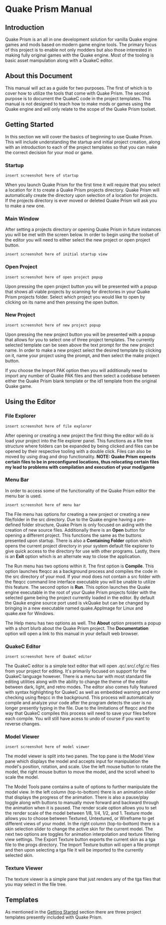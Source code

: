 # Quake Prism Manual

## Introduction

Quake Prism is an all in one development solution for vanilla Quake engine games and mods based on modern game engine tools. The primary focus of this project is to enable not only modders but also those interested in making fully original games with the Quake engine. Most of the tooling is basic asset manipulation along with a QuakeC editor. 

## About this Document

This manual will act as a guide for two purposes. The first of which is to cover how to utilize the tools that come with Quake Prism. The second purpose is to document the QuakeC code in the project templates. This manual is not designed to teach how to make mods or games using the Quake engine and will only relate to the scope of the Quake Prism toolset.

## Getting Started

In this section we will cover the basics of beginning to use Quake Prism. This will include understanding the startup and initial project creation, along with an introduction to each of the project templates so that you can make the correct decision for your mod or game.

### Startup

```
insert screenshot here of startup
```

When you launch Quake Prism for the first time it will require that you select a location for it to create a Quake Prism projects directory. Quake Prism will automatically create the directory upon selection of a location for projects. If the projects directory is ever moved or deleted Quake Prism will ask you to make a new one.

### Main Window

After setting a projects directory or opening Quake Prism in future instances you will be met with the screen below. 
In order to begin using the toolset of the editor you will need to either select the new project or open project button.

```
insert screenshot here of initial startup view
```

### Open Project

```
insert screenshot here of open project popup
```

Upon pressing the open project button you will be presented with a popup that shows all viable projects by scanning for directories in your Quake Prism projects folder. Select which project you would like to open by clicking on its name and then pressing the open button. 

### New Project

```
insert screenshot here of new project popup
```

Upon pressing the new project button you will be presented with a popup that allows for you to select one of three project templates. The currently selected template can be seen above the text prompt for the new project name. In order to make a new project select the desired template by clicking on it, name your project using the prompt, and then select the make project button.

If you choose the Import PAK option then you will additionally need to import any number of Quake PAK files and then select a codebase between either the Quake Prism blank template or the id1 template from the original Quake game.

## Using the Editor

### File Explorer

```
insert screenshot here of file explorer
```

After opening or creating a new project the first thing the editor will do is load your project into the file explorer panel. This functions as a file tree structure where folders can be expanded by being clicked and files can be opened by their respective tooling with a double click. Files can also be moved by using drag and drop functionality. **NOTE: Quake Prism expects certain files to be in preconfigured locations, thus relocating certain files my lead to problems with compilation and execution of your mod/game**

### Menu Bar

In order to access some of the functionality of the Quake Prism editor the menu bar is used.

```
insert screenshot here of menu bar
```

The File menu has options for creating a new project or creating a new file/folder in the src directory. Due to the Quake engine having a pre-defined folder structure, Quake Prism is only focused on aiding with the creation of new source files. Additionally there is an **Open** button for opening a different project. This functions the same as the buttons presented upon startup. There is also a **Containing Folder** option which opens the current project directory in your system default file explorer to give quick access to the directory for use with other programs. Lastly, there is an **Exit** option which is an alternate way to close the application.

The Run menu has two options within it. The first option is **Compile**. This option launches fteqcc as a background process and compiles the code in the src directory of your mod. If your mod does not contain a src folder with the fteqcc command line interface executable you will be unable to utilize this feature. The second option is **Run**. This option launches the Quake engine executable in the root of your Quake Prism projects folder with the selected game being the project currently loaded in the editor. By default the Qauke engine source port used is vkQuake but can be changed by bringing in a new executable named quake.AppImage for Linux and quake.exe for Windows.

The Help menu has two options as well. The **About** option presents a popup with a short blurb about the Quake Prism project. The **Documentation** option will open a link to this manual in your default web browser.

### QuakeC Editor

```
insert screenshot here of QuakeC editor
```

The QuakeC editor is a simple text editor that will open .qc/.src/.cfg/.rc files from your project for editing. It's primarily focused on support for the QuakeC language however. There is a menu bar with most standard file editing utilities along with the ability to change the theme of the editor between dark, light, and retro modes. The editor also comes fully featured with syntax highlighting for QuakeC as well as embedded warning and error checking using fteqcc in the background. This process will automatically compile and analyze your code after the program detects the user is no longer presently typing in the file. Due to the limitations of fteqcc and the way that QuakeC compiles this process will need to save your files before each compile. You will still have acess to undo of course if you want to reverse changes.

### Model Viewer

```
insert screenshot here of model viewer
```

The model viewer is split into two panes. The top pane is the Model View pane which displays the model and accepts input for manipulation the model's position, rotation, and scale. Use the left mouse button to rotate the model, the right mouse button to move the model, and the scroll wheel to scale the model.

The Model Tools pane contains a suite of options to further manipulate the model view. In the left column (top-to-bottom) there is an animation slider that displays the progress of the animation. There is also a pause/play toggle along with buttons to manually move forward and backward through the animation when it is paused. The render scale option allows you to set the render scale of the model between 1/8, 1/4, 1/2, and 1. Texture mode allows you to choose between Textured, Untextured, or Wireframe to get different views of your model. In the right column (top-to-bottom) there is a skin selection slider to change the active skin for the current model. The next two options are toggles for animation interpolation and texture filtering view settings. The Export Texture button exports the current skin as a tga file to the progs directory. The Import Texture button will open a file prompt and then upon selecting a tga file it will be imported to the currently selected skin.

### Texture Viewer

The texture viewer is a simple pane that just renders any of the tga files that you may select in the file tree.

## Templates

As mentioned in the [Getting Started](#getting-started) section there are three project templates presently included with Quake Prism. 
